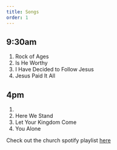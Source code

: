```yaml
---
title: Songs
order: 1
---
```


## 9:30am 
1. Rock of Ages
2. Is He Worthy
3. I Have Decided to Follow Jesus
4. Jesus Paid It All

## 4pm 
1. 
2. Here We Stand
3. Let Your Kingdom Come
4. You Alone

Check out the church spotify playlist [here](https://open.spotify.com/playlist/3gh0ZKXkJBDbNEnZqJJDXj?si=0908aa3f87544643)
